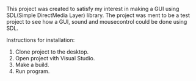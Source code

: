 This project was created to satisfy my interest in making a GUI using SDL(Simple DirectMedia Layer) library.
The project was ment to be a test project to see how a GUI, sound and mousecontrol could be done using SDL.



Instructions for installation:

  1. Clone project to the desktop.
  2. Open project vith Visual Studio.
  3. Make a build.
  4. Run program.
